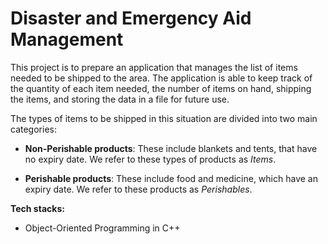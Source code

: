 # Disaster and Emergency Aid Management

This project is to prepare an application that manages the list of items needed to be shipped to the area. The application is able to keep track of the quantity of each item needed, the number of items on hand, shipping the items, and storing the data in a file for future use.

The types of items to be shipped in this situation are divided into two main categories:

- **Non-Perishable products**: These include blankets and tents, that have no expiry date. We refer to these types of products as *Items*.

- **Perishable products**: These include food and medicine, which have an expiry date. We refer to these products as *Perishables*.

**Tech stacks:**
- Object-Oriented Programming in C++

